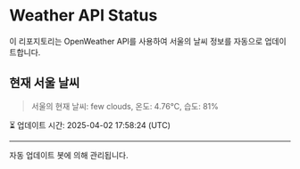 
# Weather API Status

이 리포지토리는 OpenWeather API를 사용하여 서울의 날씨 정보를 자동으로 업데이트합니다.

## 현재 서울 날씨
> 서울의 현재 날씨: few clouds, 온도: 4.76°C, 습도: 81%

⏳ 업데이트 시간: 2025-04-02 17:58:24 (UTC)

---
자동 업데이트 봇에 의해 관리됩니다.
